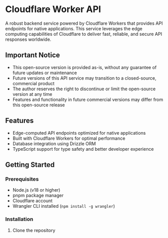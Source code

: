 # Cloudflare Worker API

A robust backend service powered by Cloudflare Workers that provides API endpoints for native applications. This service leverages the edge computing capabilities of Cloudflare to deliver fast, reliable, and secure API responses worldwide.

## Important Notice

- This open-source version is provided as-is, without any guarantee of future updates or maintenance
- Future versions of this API service may transition to a closed-source, commercial product
- The author reserves the right to discontinue or limit the open-source version at any time
- Features and functionality in future commercial versions may differ from this open-source release

## Features

- Edge-computed API endpoints optimized for native applications
- Built with Cloudflare Workers for optimal performance
- Database integration using Drizzle ORM
- TypeScript support for type safety and better developer experience

## Getting Started

### Prerequisites

- Node.js (v18 or higher)
- pnpm package manager
- Cloudflare account
- Wrangler CLI installed (`npm install -g wrangler`)

### Installation

1. Clone the repository
